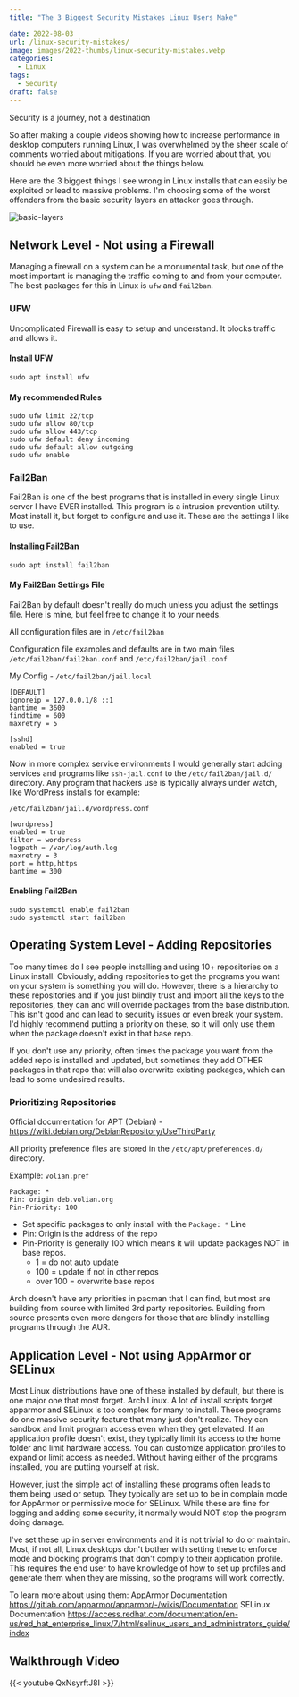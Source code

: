 ```yaml
---
title: "The 3 Biggest Security Mistakes Linux Users Make"

date: 2022-08-03
url: /linux-security-mistakes/
image: images/2022-thumbs/linux-security-mistakes.webp
categories:
  - Linux
tags:
  - Security
draft: false
---
```

Security is a journey, not a destination
<!--more-->

So after making a couple videos showing how to increase performance in desktop computers running Linux, I was overwhelmed by the sheer scale of comments worried about mitigations. If you are worried about that, you should be even more worried about the things below. 

Here are the 3 biggest things I see wrong in Linux installs that can easily be exploited or lead to massive problems. I'm choosing some of the worst offenders from the basic security layers an attacker goes through. 

![basic-layers](/images/2022/linux-security-mistakes/basic-layers.webp)

## Network Level - Not using a Firewall

Managing a firewall on a system can be a monumental task, but one of the most important is managing the traffic coming to and from your computer. The best packages for this in Linux is `ufw` and `fail2ban`.

### UFW
Uncomplicated Firewall is easy to setup and understand. It blocks traffic and allows it. 

#### Install UFW
```
sudo apt install ufw
```

#### My recommended Rules
```
sudo ufw limit 22/tcp
sudo ufw allow 80/tcp
sudo ufw allow 443/tcp
sudo ufw default deny incoming
sudo ufw default allow outgoing
sudo ufw enable
```

### Fail2Ban
Fail2Ban is one of the best programs that is installed in every single Linux server I have EVER installed. This program is a intrusion prevention utility. Most install it, but forget to configure and use it. These are the settings I like to use.

#### Installing Fail2Ban
```
sudo apt install fail2ban
```

#### My Fail2Ban Settings File
Fail2Ban by default doesn't really do much unless you adjust the settings file. Here is mine, but feel free to change it to your needs.

All configuration files are in `/etc/fail2ban`

Configuration file examples and defaults are in two main files `/etc/fail2ban/fail2ban.conf` and `/etc/fail2ban/jail.conf`

My Config - `/etc/fail2ban/jail.local`

```
[DEFAULT]
ignoreip = 127.0.0.1/8 ::1
bantime = 3600
findtime = 600
maxretry = 5

[sshd]
enabled = true
```

Now in more complex service environments I would generally start adding services and programs like `ssh-jail.conf` to the `/etc/fail2ban/jail.d/` directory. Any program that hackers use is typically always under watch, like WordPress installs for example:

`/etc/fail2ban/jail.d/wordpress.conf`

```
[wordpress]
enabled = true
filter = wordpress
logpath = /var/log/auth.log
maxretry = 3
port = http,https
bantime = 300
```

#### Enabling Fail2Ban
```
sudo systemctl enable fail2ban
sudo systemctl start fail2ban
```

## Operating System Level - Adding Repositories
Too many times do I see people installing and using 10+ repositories on a Linux install. Obviously, adding repositories to get the programs you want on your system is something you will do. However, there is a hierarchy to these repositories and if you just blindly trust and import all the keys to the repositories, they can and will override packages from the base distribution. This isn't good and can lead to security issues or even break your system. I'd highly recommend putting a priority on these, so it will only use them when the package doesn't exist in that base repo. 

If you don't use any priority, often times the package you want from the added repo is installed and updated, but sometimes they add OTHER packages in that repo that will also overwrite existing packages, which can lead to some undesired results. 

### Prioritizing Repositories
Official documentation for APT (Debian) - <https://wiki.debian.org/DebianRepository/UseThirdParty>

All priority preference files are stored in the `/etc/apt/preferences.d/` directory.

Example: `volian.pref`
```
Package: *
Pin: origin deb.volian.org
Pin-Priority: 100
```

- Set specific packages to only install with the `Package: *` Line
- Pin: Origin is the address of the repo
- Pin-Priority is generally 100 which means it will update packages NOT in base repos.
	- 1 = do not auto update
	- 100 = update if not in other repos
	- over 100 = overwrite base repos

Arch doesn't have any priorities in pacman that I can find, but most are building from source with limited 3rd party repositories. Building from source presents even more dangers for those that are blindly installing programs through the AUR. 

## Application Level - Not using AppArmor or SELinux
Most Linux distributions have one of these installed by default, but there is one major one that most forget. Arch Linux. A lot of install scripts forget apparmor and SELinux is too complex for many to install. These programs do one massive security feature that many just don't realize. They can sandbox and limit program access even when they get elevated. If an application profile doesn't exist, they typically limit its access to the home folder and limit hardware access. You can customize application profiles to expand or limit access as needed. Without having either of the programs installed, you are putting yourself at risk. 

However, just the simple act of installing these programs often leads to them being used or setup. They typically are set up to be in complain mode for AppArmor or permissive mode for SELinux. While these are fine for logging and adding some security, it normally would NOT stop the program doing damage.

I've set these up in server environments and it is not trivial to do or maintain. Most, if not all, Linux desktops don't bother with setting these to enforce mode and blocking programs that don't comply to their application profile. This requires the end user to have knowledge of how to set up profiles and generate them when they are missing, so the programs will work correctly. 

To learn more about using them:
AppArmor Documentation <https://gitlab.com/apparmor/apparmor/-/wikis/Documentation>
SELinux Documentation <https://access.redhat.com/documentation/en-us/red_hat_enterprise_linux/7/html/selinux_users_and_administrators_guide/index>

## Walkthrough Video

{{< youtube QxNsyrftJ8I >}}



